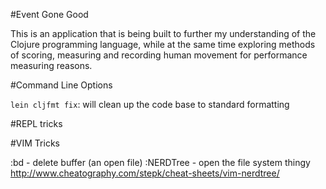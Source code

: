#Event Gone Good

This is an application that is being built to further my understanding of the Clojure programming language, while at the same time exploring methods of scoring, measuring and recording human movement for performance measuring reasons.

#Command Line Options

`lein cljfmt fix`: will clean up the code base to standard formatting

#REPL tricks

#VIM Tricks

:bd - delete buffer (an open file)
:NERDTree - open the file system thingy
http://www.cheatography.com/stepk/cheat-sheets/vim-nerdtree/
